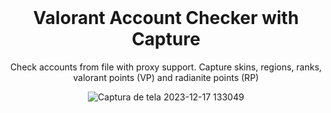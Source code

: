 <br/>
<div align="center">
  

  # Valorant Account Checker with Capture
  
  Check accounts from file with proxy support. Capture skins, regions, ranks, valorant points (VP) and radianite points (RP) 
  
  ![Captura de tela 2023-12-17 133049](https://github.com/m0hamm4dx/SilverBullet/assets/149604228/70d31fc1-9931-4abf-a426-b1cafe9d4253)
